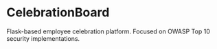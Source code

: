 # CelebrationBoard
Flask-based employee celebration platform. Focused on OWASP Top 10 security implementations.
